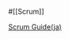 #[[Scrum]]

[Scrum Guide(ja)](https://scrumguides.org/docs/scrumguide/v2020/2020-Scrum-Guide-Japanese.pdf)